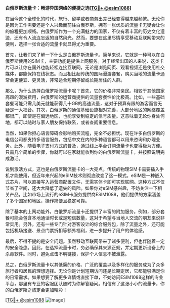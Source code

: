**白俄罗斯流量卡：畅游异国网络的便捷之选[[TG💪+ @esim1088](https://t.me/s/esim1088)]**

在当今这个全球化的时代，旅行、留学或者商务出差已经变得越来越频繁。无论你是因为工作需要还是个人兴趣而前往白俄罗斯，拥有一张优质的流量卡无疑会让你的旅程更加顺畅。白俄罗斯作为一个充满魅力的国家，不仅有着丰富的历史文化遗迹，还有令人流连忘返的自然风光。然而，要想在这里尽情享受移动互联网带来的便利，选择一张合适的流量卡就显得尤为重要。

首先，让我们来了解一下什么是白俄罗斯流量卡。简单来说，它就是一种可以在白俄罗斯使用的SIM卡，主要功能是提供上网服务。对于经常出国的人来说，这类卡片可以让你在国外也能轻松连接互联网，无论是浏览网页、观看视频还是使用社交媒体，都能保持在线状态。而且相比起传统的国际漫游套餐，购买当地的流量卡通常会更便宜、更灵活，非常适合短期停留或长期居住的人群。

那么，为什么选择白俄罗斯流量卡呢？首先，它的价格非常亲民。相较于其他国家高昂的漫游费用，白俄罗斯的运营商提供的流量套餐性价比极高。比如，一些基础套餐可能只需几美元就能获得几十GB的高速流量，这对于预算有限的游客而言无疑是一大福音。其次，白俄罗斯的通信基础设施相对完善，大部分地区的网络覆盖都很广，即使是在偏远地区，也能享受到稳定的信号质量。这意味着无论你身处何地，都可以随时与家人朋友保持联系，或者查阅重要信息。

当然，如果你担心语言障碍会影响购买流程，完全不必担忧。现在许多白俄罗斯的电信公司都支持多语言服务，包括中文在内的多种语言都可以用来咨询和办理业务。此外，随着电子支付方式的普及，通过线上平台订购流量卡也变得极为方便。只需几个简单的步骤，你就可以在家就能收到你的白俄罗斯流量卡，并按照说明完成激活。

说到激活方式，这也是白俄罗斯流量卡的一大亮点。传统的物理SIM卡需要插入手机才能使用，但近年来兴起的eSIM技术则彻底改变了这一模式。eSIM是一种嵌入式芯片，可以直接写入运营商配置文件，无需实体卡即可实现联网。这种方式不仅节省了空间，还大大降低了遗失的风险。如果你对eSIM感兴趣，不妨关注一下相关产品，比如市场上流行的eSIM卡服务提供商ESIM1088，他们提供的方案涵盖了多个国家和地区，操作简便且稳定可靠。

除了基本的上网功能外，白俄罗斯流量卡还提供了丰富的附加服务。例如，部分套餐可能会包含本地通话时长或是短信数量，这对于希望与当地人交流的朋友来说非常实用。另外，还有一些专门针对游客设计的综合服务包，除了流量之外，还可能包括机场接送、景点门票折扣等额外福利，进一步提升了用户的体验感。

最后，不得不提的是安全问题。虽然移动互联网带来了诸多便利，但也伴随着一定的安全隐患。因此，在选择流量卡时，务必确保其来源正规，并定期更新设备上的杀毒软件。同时，避免点击不明链接，保护个人信息不被泄露。

总之，白俄罗斯流量卡以其低廉的价格、广泛的覆盖以及多样化的服务成为了众多旅行者和居民的理想选择。无论你是计划短期访问还是长期定居，它都能够满足你的日常需求。如果想要了解更多详情或直接下单，不妨访问ESIM1088这样的专业平台，那里有专业的客服团队随时为你解答疑问。相信有了这张小小的流量卡，你的白俄罗斯之旅定会更加精彩！

[[TG💪+ @esim1088](https://t.me/s/esim1088) ![Image](https://i.postimg.cc/4NQfJmqS/Snipaste-2025-05-13-00-14-12.png)]